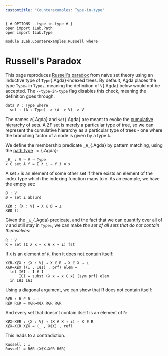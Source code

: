 ```yaml
---
customtitle: "Counterexamples: Type-in-type"
---
```


```
{-# OPTIONS --type-in-type #-}
open import 1Lab.Path
open import 1Lab.Type

module 1Lab.Counterexamples.Russell where
```

# Russell's Paradox

This page reproduces [Russell's paradox] from naïve set theory using an
inductive type of `Type`{.Agda}-indexed trees. By default, Agda places
the type `Type₀` in `Type₁`, meaning the definition of `V`{.Agda} below
would not be accepted. The `--type-in-type` flag disables this check,
meaning the definition goes through.

[Russell's paradox]: https://en.wikipedia.org/wiki/Russell%27s_paradox

```
data V : Type where
  set : (A : Type) -> (A -> V) -> V
```

The names `V`{.Agda} and `set`{.Agda} are meant to evoke the [cumulative
hierarchy] of sets. A ZF set is merely a particular type of tree, so we
can represent the cumulative hierarchy as a particular type of trees -
one where the branching factor of a node is given by a type `A`.

[cumulative hierarchy]: https://en.wikipedia.org/wiki/Von_Neumann_universe

We define the membership predicate `_∈_`{.Agda} by pattern matching,
using the [path type] `_≡_`{.Agda}:

[path type]: agda://1Lab.Path

```
_∈_ : V → V → Type
x ∈ set A f = Σ λ i → f i ≡ x
```

A set `x` is an element of some other set if there exists an element of
the index type which the indexing function maps to `x`. As an example,
we have the empty set:

```
Ø : V
Ø = set ⊥ absurd

X∉Ø : {X : V} → X ∈ Ø → ⊥
X∉Ø ()
```

Given the `_∈_`{.Agda} predicate, and the fact that we can quantify over
all of `V` and still stay in `Type₀`, we can make _the set of all sets
that do not contain themselves_:

```
R : V
R = set (Σ λ x → x ∈ x → ⊥) fst
```

If `X` is an element of `R`, then it does not contain itself:

```
X∈R→X∉X : {X : V} → X ∈ R → X ∈ X → ⊥
X∈R→X∉X ((I , I∉I) , prf) elem =
  let I∈I : I ∈ I
      I∈I = subst (λ x → x ∈ x) (sym prf) elem
  in I∉I I∈I
```

Using a diagonal argument, we can show that R does not contain itself:

```
R∉R : R ∈ R → ⊥
R∉R R∈R = X∈R→X∉X R∈R R∈R
```

And every set that doesn't contain itself is an element of `R`:

```
X∉X→X∈R : {X : V} → (X ∈ X → ⊥) → X ∈ R
X∉X→X∈R X∉X = (_ , X∉X) , refl
```

This leads to a contradiction.

```
Russell : ⊥
Russell = R∉R (X∉X→X∈R R∉R)
```
